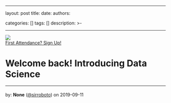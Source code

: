 

---
layout: post
title: 
date: 
authors: 
    
categories: []
tags: []
description: >-
    
---

<img src="https://ucfai.org//core/fa19/welcome-back/banner.jpg">

<div class="col-12">
    <a class="btn btn-success btn-block" href="https://ucfai.org/signup">
        First Attendance? Sign Up!
    </a>
</div>

<div class="col-12">
    <h1> Welcome back! Introducing Data Science </h1>
    <hr>
</div>

<div style="line-height: 2em;">
    <p>by:
        <strong> None</strong>
        (<a href="https://github.com/sirroboto">@sirroboto</a>)
     on 2019-09-11</p>
</div>
